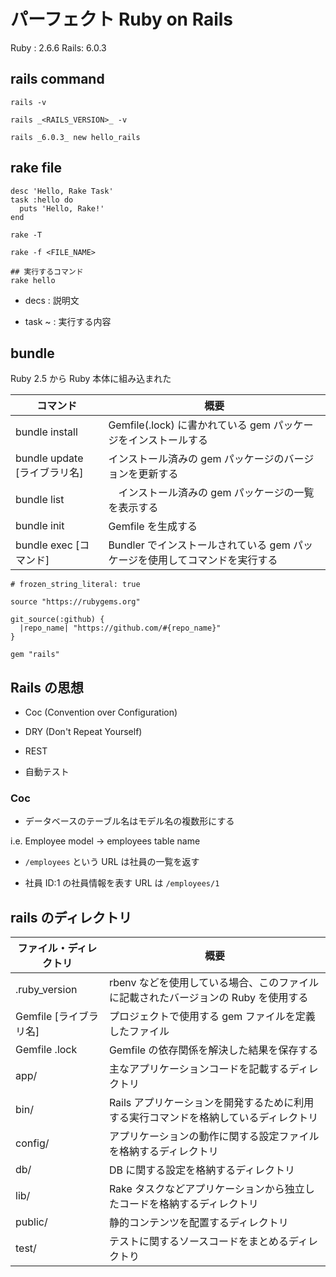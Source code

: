 # パーフェクト Ruby on Rails 

Ruby : 2.6.6
Rails: 6.0.3

## rails command

```
rails -v

rails _<RAILS_VERSION>_ -v

rails _6.0.3_ new hello_rails
```

## rake file

```
desc 'Hello, Rake Task'
task :hello do
  puts 'Hello, Rake!'
end
```
```
rake -T

rake -f <FILE_NAME>

## 実行するコマンド
rake hello
```

- decs : 説明文

- task ~ : 実行する内容 

## bundle

Ruby 2.5 から Ruby 本体に組み込まれた

| コマンド    | 概要 |
| -------- | ------- |
| bundle install| Gemfile(.lock) に書かれている gem パッケージをインストールする |
| bundle update [ライブラリ名] | インストール済みの gem パッケージのバージョンを更新する|
| bundle list |　インストール済みの gem パッケージの一覧を表示する|
| bundle init | Gemfile を生成する |
| bundle exec [コマンド] | Bundler でインストールされている gem パッケージを使用してコマンドを実行する|

```Gemfile
# frozen_string_literal: true

source "https://rubygems.org"

git_source(:github) {
  |repo_name| "https://github.com/#{repo_name}"
}

gem "rails"

```

## Rails の思想

- Coc (Convention over Configuration)

- DRY (Don't Repeat Yourself)

- REST

- 自動テスト

### Coc

- データベースのテーブル名はモデル名の複数形にする

i.e. Employee model -> employees table name

- `/employees` という URL は社員の一覧を返す

- 社員 ID:1 の社員情報を表す URL は `/employees/1`

## rails のディレクトリ

| ファイル・ディレクトリ | 概要 |
| -------- | ------- |
| .ruby_version| rbenv などを使用している場合、このファイルに記載されたバージョンの Ruby を使用する |
| Gemfile [ライブラリ名] |  プロジェクトで使用する gem ファイルを定義したファイル |
| Gemfile .lock | Gemfile の依存関係を解決した結果を保存する |
| app/ | 主なアプリケーションコードを記載するディレクトリ |
| bin/ | Rails アプリケーションを開発するために利用する実行コマンドを格納しているディレクトリ|
| config/ | アプリケーションの動作に関する設定ファイルを格納するディレクトリ|
| db/ | DB に関する設定を格納するディレクトリ |
| lib/ | Rake タスクなどアプリケーションから独立したコードを格納するディレクトリ |
| public/| 静的コンテンツを配置するディレクトリ |
| test/ | テストに関するソースコードをまとめるディレクトり |
